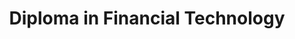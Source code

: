 ---
title: Diploma in Financial Technology
id: dft
category: "undergraduate-programme"
code_kl: KPT/JPS(N/343/4/0289)(MQA/PA15228)02/29
code_pg: 
intake: 16 Jan, 15 Jun & 24 Aug
note:
new_programme: true
---